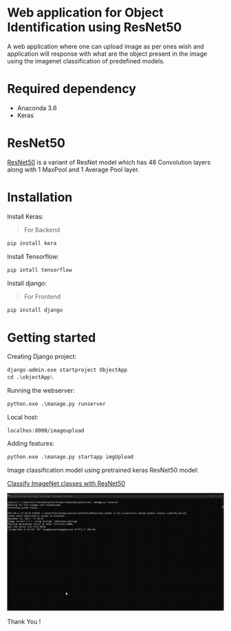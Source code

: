 # Web application for Object Identification using ResNet50

A web application where one can upload image as per ones wish and application will response with what are the object present in the image using the imagenet classification of predefined models. 

# Required dependency
- Anaconda 3.6
- Keras

# ResNet50
[ResNet50](https://keras.io/api/applications/) is a variant of ResNet model which has 48 Convolution layers along with 1 MaxPool and 1 Average Pool layer.

# Installation

Install Keras:
> For Backend
```python
pip install kera
```
Install Tensorflow:
```python
pip intall tensorflow
```
Install django:
> For Frontend
```python
pip install django
```

# Getting started

Creating Django project:
```python
django-admin.exe startproject ObjectApp
cd .\objectApp\
```
Running the webserver:
```python
python.exe .\manage.py runserver
```
Local host:
```
localhos:8000/imageupload
```
Adding features:
```python
python.exe .\manage.py startapp imgUpload
```
Image classification model using pretrained keras ResNet50 model:

[Classify ImageNet classes with ResNet50](https://keras.io/api/applications/)


![CODDE](object.gif)


Thank You !

